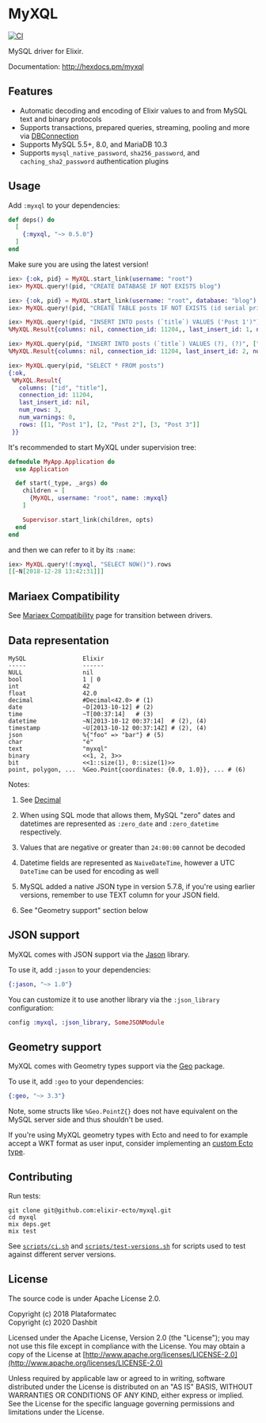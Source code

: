 # MyXQL

[![CI](https://github.com/elixir-ecto/myxql/workflows/CI/badge.svg)](https://github.com/elixir-ecto/myxql/actions?query=workflow%3ACI)

MySQL driver for Elixir.

Documentation: <http://hexdocs.pm/myxql>

## Features

  * Automatic decoding and encoding of Elixir values to and from MySQL text and binary protocols
  * Supports transactions, prepared queries, streaming, pooling and more via [DBConnection](https://github.com/elixir-ecto/db_connection)
  * Supports MySQL 5.5+, 8.0, and MariaDB 10.3
  * Supports `mysql_native_password`, `sha256_password`, and `caching_sha2_password`
    authentication plugins

## Usage

Add `:myxql` to your dependencies:

```elixir
def deps() do
  [
    {:myxql, "~> 0.5.0"}
  ]
end
```

Make sure you are using the latest version!

```elixir
iex> {:ok, pid} = MyXQL.start_link(username: "root")
iex> MyXQL.query!(pid, "CREATE DATABASE IF NOT EXISTS blog")

iex> {:ok, pid} = MyXQL.start_link(username: "root", database: "blog")
iex> MyXQL.query!(pid, "CREATE TABLE posts IF NOT EXISTS (id serial primary key, title text)")

iex> MyXQL.query!(pid, "INSERT INTO posts (`title`) VALUES ('Post 1')")
%MyXQL.Result{columns: nil, connection_id: 11204,, last_insert_id: 1, num_rows: 1, num_warnings: 0, rows: nil}

iex> MyXQL.query(pid, "INSERT INTO posts (`title`) VALUES (?), (?)", ["Post 2", "Post 3"])
%MyXQL.Result{columns: nil, connection_id: 11204, last_insert_id: 2, num_rows: 2, num_warnings: 0, rows: nil}

iex> MyXQL.query(pid, "SELECT * FROM posts")
{:ok,
 %MyXQL.Result{
   columns: ["id", "title"],
   connection_id: 11204,
   last_insert_id: nil,
   num_rows: 3,
   num_warnings: 0,
   rows: [[1, "Post 1"], [2, "Post 2"], [3, "Post 3"]]
 }}
```

It's recommended to start MyXQL under supervision tree:

```elixir
defmodule MyApp.Application do
  use Application

  def start(_type, _args) do
    children = [
      {MyXQL, username: "root", name: :myxql}
    ]

    Supervisor.start_link(children, opts)
  end
end
```

and then we can refer to it by its `:name`:

```elixir
iex> MyXQL.query!(:myxql, "SELECT NOW()").rows
[[~N[2018-12-28 13:42:31]]]
```

## Mariaex Compatibility

See [Mariaex Compatibility](https://github.com/elixir-ecto/myxql/blob/master/MARIAEX_COMPATIBILITY.md) page for transition between drivers.

## Data representation

```
MySQL                Elixir
-----                ------
NULL                 nil
bool                 1 | 0
int                  42
float                42.0
decimal              #Decimal<42.0> # (1)
date                 ~D[2013-10-12] # (2)
time                 ~T[00:37:14]   # (3)
datetime             ~N[2013-10-12 00:37:14]  # (2), (4)
timestamp            ~U[2013-10-12 00:37:14Z] # (2), (4)
json                 %{"foo" => "bar"} # (5)
char                 "é"
text                 "myxql"
binary               <<1, 2, 3>>
bit                  <<1::size(1), 0::size(1)>>
point, polygon, ...  %Geo.Point{coordinates: {0.0, 1.0}}, ... # (6)
```

Notes:

1. See [Decimal](https://github.com/ericmj/decimal)

2. When using SQL mode that allows them, MySQL "zero" dates and datetimes are represented as `:zero_date` and `:zero_datetime` respectively.

3. Values that are negative or greater than `24:00:00` cannot be decoded

4. Datetime fields are represented as `NaiveDateTime`, however a UTC `DateTime` can be used for encoding as well

5. MySQL added a native JSON type in version 5.7.8, if you're using earlier versions,
remember to use TEXT column for your JSON field.

6. See "Geometry support" section below

## JSON support

MyXQL comes with JSON support via the [Jason](https://github.com/michalmuskala/jason) library.

To use it, add `:jason` to your dependencies:

```elixir
{:jason, "~> 1.0"}
```

You can customize it to use another library via the `:json_library` configuration:

```elixir
config :myxql, :json_library, SomeJSONModule
```

## Geometry support

MyXQL comes with Geometry types support via the [Geo](https://github.com/bryanjos/geo) package.

To use it, add `:geo` to your dependencies:

```elixir
{:geo, "~> 3.3"}
```

Note, some structs like `%Geo.PointZ{}` does not have equivalent on the MySQL server side and thus
shouldn't be used.

If you're using MyXQL geometry types with Ecto and need to for example accept a WKT format as user
input, consider implementing an [custom Ecto type](https://hexdocs.pm/ecto/Ecto.Type.html).

## Contributing

Run tests:

```
git clone git@github.com:elixir-ecto/myxql.git
cd myxql
mix deps.get
mix test
```

See [`scripts/ci.sh`](scripts/ci.sh) and [`scripts/test-versions.sh`](scripts/test-versions.sh) for scripts used to test against different server versions.

## License

The source code is under Apache License 2.0.

Copyright (c) 2018 Plataformatec \
Copyright (c) 2020 Dashbit

Licensed under the Apache License, Version 2.0 (the "License");
you may not use this file except in compliance with the License.
You may obtain a copy of the License at [http://www.apache.org/licenses/LICENSE-2.0](http://www.apache.org/licenses/LICENSE-2.0)

Unless required by applicable law or agreed to in writing, software
distributed under the License is distributed on an "AS IS" BASIS,
WITHOUT WARRANTIES OR CONDITIONS OF ANY KIND, either express or implied.
See the License for the specific language governing permissions and
limitations under the License.
